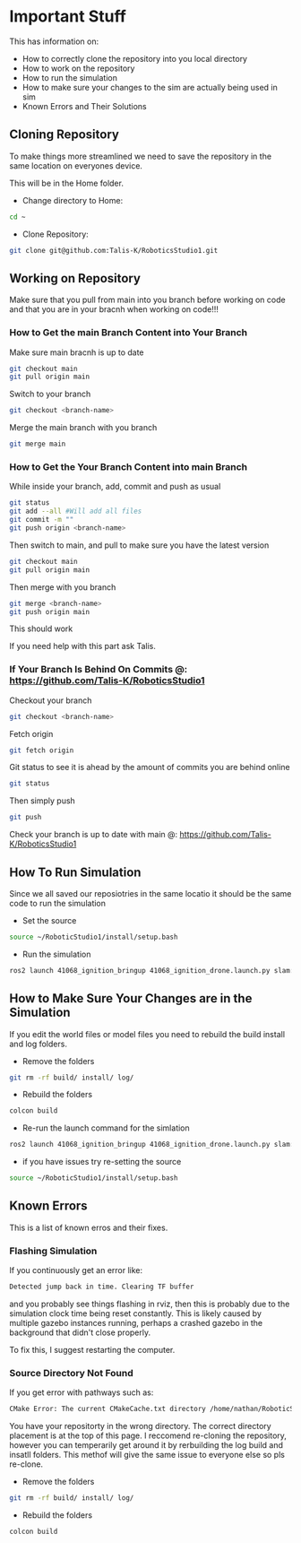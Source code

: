 # Important Stuff

This has information on:
* How to correctly clone the repository into you local directory
* How to work on the repository
* How to run the simulation
* How to make sure your changes to the sim are actually being used in sim
* Known Errors and Their Solutions

## Cloning Repository

To make things more streamlined we need to save the repository in the same location on everyones device.

This will be in the Home folder.

* Change directory to Home:
```bash
cd ~
```

* Clone Repository:
```bash
git clone git@github.com:Talis-K/RoboticsStudio1.git
```

## Working on Repository

Make sure that you pull from main into you branch before working on code and that you are in your bracnh when working on code!!!

### How to Get the main Branch Content into Your Branch

Make sure main bracnh is up to date
```bash
git checkout main
git pull origin main
```
	
Switch to your branch
```bash
git checkout <branch-name>
```

Merge the main branch with you branch
```bash
git merge main
```

### How to Get the Your Branch Content into main Branch

While inside your branch, add, commit and push as usual
```bash
git status
git add --all #Will add all files
git commit -m ""
git push origin <branch-name>
```

Then switch to main, and pull to make sure you have the latest version
```bash
git checkout main
git pull origin main
```
Then merge with you branch
```bash
git merge <branch-name>
git push origin main
```
This should work

If you need help with this part ask Talis.

### If Your Branch Is Behind On Commits @: https://github.com/Talis-K/RoboticsStudio1

Checkout your branch
```bash
git checkout <branch-name>
```
Fetch origin
```bash
git fetch origin
```

Git status to see it is ahead by the amount of commits you are behind online
```bash
git status
```

Then simply push
```bash
git push
```

Check your branch is up to date with main @: https://github.com/Talis-K/RoboticsStudio1


## How To Run Simulation

Since we all saved our reposiotries in the same locatio it should be the same code to run the simulation

* Set the source
```bash
source ~/RoboticStudio1/install/setup.bash
```

* Run the simulation
```bash
ros2 launch 41068_ignition_bringup 41068_ignition_drone.launch.py slam:=true nav2:=true rviz:=true world:=simple_trees
```


## How to Make Sure Your Changes are in the Simulation

If you edit the world files or model files you need to rebuild the build install and log folders.

* Remove the folders
```bash
git rm -rf build/ install/ log/
```

* Rebuild the folders
```bash
colcon build
```

* Re-run the launch command for the simlation
```bash
ros2 launch 41068_ignition_bringup 41068_ignition_drone.launch.py slam:=true nav2:=true rviz:=true world:=simple_trees
```
 * if you have issues try re-setting the source
 ```bash
source ~/RoboticStudio1/install/setup.bash
```

## Known Errors

This is a list of known erros and their fixes.

### Flashing Simulation

If you continuously get an error like:

```bash
Detected jump back in time. Clearing TF buffer
```

and you probably see things flashing in rviz, then this is probably due to the simulation clock time being reset constantly. This is likely caused by multiple gazebo instances running, perhaps a crashed gazebo in the background that didn't close properly. 

To fix this, I suggest restarting the computer. 

### Source Directory Not Found

If you get error with pathways such as:

```bash
CMake Error: The current CMakeCache.txt directory /home/nathan/RoboticStudio1/build/41068_ignition_bringup/CMakeCache.txt is different than the directory /home/student/RoboticStudio1/build/41068_ignition_bringup where CMakeCache.txt was created. This may result in binaries being created in the wrong place. If you are not sure, reedit the CMakeCache.txt
```

You have your repositorty in the wrong directory.
The correct directory placement is at the top of this page.
I reccomend re-cloning the repository, however you can temperarily get around it by rerbuilding the log build and insatll folders. This methof will give the same issue to everyone else so pls re-clone.

* Remove the folders
```bash
git rm -rf build/ install/ log/
```

* Rebuild the folders
```bash
colcon build
```
